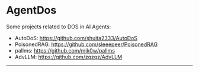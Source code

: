 # AgentDos
Some projects related to DOS in AI Agents: 
- AutoDoS: https://github.com/shuita2333/AutoDoS
- PoisonedRAG: https://github.com/sleeepeer/PoisonedRAG
- pallms: https://github.com/mik0w/pallms
- AdvLLM: https://github.com/zqzqz/AdvLLM
---
